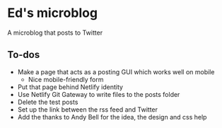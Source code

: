# Ed's microblog

A microblog that posts to Twitter

## To-dos

- Make a page that acts as a posting GUI which works well on mobile
  - Nice mobile-friendly form
- Put that page behind Netlify identity
- Use Netlify Git Gateway to write files to the posts folder
- Delete the test posts
- Set up the link between the rss feed and Twitter
- Add the thanks to Andy Bell for the idea, the design and css help

